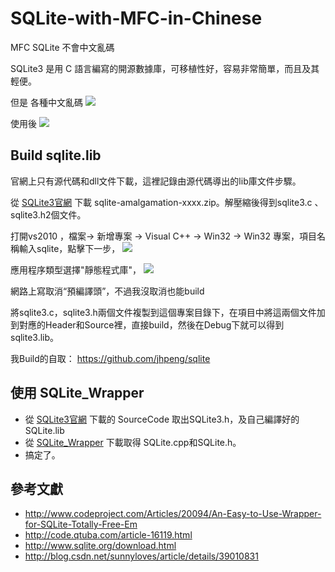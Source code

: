 # SQLite-with-MFC-in-Chinese
MFC SQLite 不會中文亂碼

SQLite3  是用 C 語言編寫的開源數據庫，可移植性好，容易非常簡單，而且及其輕便。

但是 各種中文亂碼
![](http://i.imgur.com/iTHJh2K.png)

使用後
![](http://i.imgur.com/6I7Q3ef.png)

## Build sqlite.lib ##

官網上只有源代碼和dll文件下載，這裡記錄由源代碼導出的lib庫文件步驟。

從 [SQLite3官網](http://www.sqlite.org/download.html)  下載 sqlite-amalgamation-xxxx.zip。解壓縮後得到sqlite3.c 、sqlite3.h2個文件。 

打開vs2010 ，檔案-> 新增專案 -> Visual C++ -> Win32 -> Win32 專案，項目名稱輸入sqlite，點擊下一步，
![](http://i.imgur.com/KUNO8nz.png)

應用程序類型選擇"靜態程式庫"，
![](http://i.imgur.com/gHtuTHX.png)


網路上寫取消“預編譯頭”，不過我沒取消也能build


將sqlite3.c，sqlite3.h兩個文件複製到這個專案目錄下，在項目中將這兩個文件加到對應的Header和Source裡，直接build，然後在Debug下就可以得到sqlite3.lib。

我Build的自取： https://github.com/jhpeng/sqlite

## 使用 SQLite_Wrapper ##
- 從 [SQLite3官網](http://www.sqlite.org/download.html) 下載的 SourceCode 取出SQLite3.h，及自己編譯好的 SQLite.lib
- 從 [SQLite_Wrapper](http://www.codeproject.com/Articles/20094/An-Easy-to-Use-Wrapper-for-SQLite-Totally-Free-Em) 下載取得 SQLite.cpp和SQLite.h。
- 搞定了。


## 參考文獻 ##
- http://www.codeproject.com/Articles/20094/An-Easy-to-Use-Wrapper-for-SQLite-Totally-Free-Em
- http://code.qtuba.com/article-16119.html
- http://www.sqlite.org/download.html
- http://blog.csdn.net/sunnyloves/article/details/39010831
